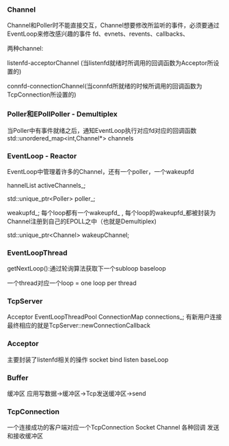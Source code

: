 ### Channel
Channel和Poller时不能直接交互，Channel想要修改所监听的事件，必须要通过EventLoop来修改感兴趣的事件
fd、evnets、revents、callbacks、

两种channel: 

listenfd-acceptorChannel (当listenfd就绪时所调用的回调函数为Acceptor所设置的)
			
connfd-connectionChannel(当connfd所就绪的时候所调用的回调函数为TcpConnection所设置的)

### Poller和EPollPoller - Demultiplex
当Poller中有事件就绪之后，通知EventLoop执行对应fd对应的回调函数
std::unordered_map<int,Channel*> channels

### EventLoop - Reactor
EventLoop中管理着许多的Channel，还有一个poller，一个wakeupfd

hannelList activeChannels_;

std::unique_ptr\<Poller\> poller_;

weakupfd_; 每个loop都有一个wakeupfd_ , 每个loop的wakeupfd_都被封装为Channel注册到自己的EPOLL之中（也就是Demultiplex)

std::unique_ptr\<Channel\> wakeupChannel;


### EventLoopThread
getNextLoop():通过轮询算法获取下一个subloop baseloop

一个thread对应一个loop = one loop per thread

### TcpServer
Acceptor EventLoopThreadPool
ConnectionMap connections_;
有新用户连接最终相应的就是TcpServer::newConnectionCallback

### Acceptor
主要封装了listenfd相关的操作 socket bind listen baseLoop

### Buffer
缓冲区 应用写数据->缓冲区->Tcp发送缓冲区->send

### TcpConnection
一个连接成功的客户端对应一个TcpConnection Socket Channel 各种回调 发送和接收缓冲区
